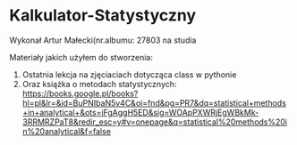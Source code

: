 # Kalkulator-Statystyczny
Wykonał Artur Małecki(nr.albumu: 27803 na studia

Materiały jakich użyłem do stworzenia:
1. Ostatnia lekcja na zjęciaciach dotycząca class w pythonie
2. Oraz książka o metodach statystycznych: https://books.google.pl/books?hl=pl&lr=&id=BuPNIbaN5v4C&oi=fnd&pg=PR7&dq=statistical+methods+in+analytical+&ots=iFgAggH5ED&sig=WOApPXWRjEgWBkMk-3RRMRZPaT8&redir_esc=y#v=onepage&q=statistical%20methods%20in%20analytical&f=false

